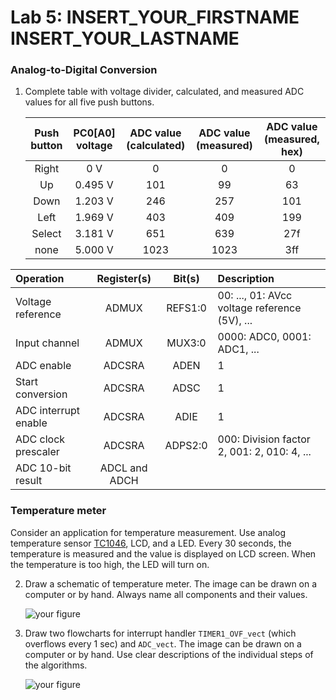 # Lab 5: INSERT_YOUR_FIRSTNAME INSERT_YOUR_LASTNAME

### Analog-to-Digital Conversion

1. Complete table with voltage divider, calculated, and measured ADC values for all five push buttons.

   | **Push button** | **PC0[A0] voltage** | **ADC value (calculated)** | **ADC value (measured)** | **ADC value (measured, hex)** |
   | :-: | :-: | :-: | :-: | :-: |
   | Right  | 0&nbsp;V     | 0    | 0  | 0 |
   | Up     | 0.495&nbsp;V | 101  | 99 | 63 |
   | Down   | 1.203&nbsp;V | 246  | 257 | 101 |
   | Left   | 1.969&nbsp;V | 403  | 409 | 199 |
   | Select | 3.181&nbsp;V | 651  | 639 | 27f |
   | none   | 5.000&nbsp;V | 1023 | 1023 | 3ff |

| **Operation** | **Register(s)** | **Bit(s)** | **Description** |
   | :-- | :-: | :-: | :-- |
   | Voltage reference    | ADMUX  | REFS1:0 | 00: ..., 01: AVcc voltage reference (5V), ... |
   | Input channel        | ADMUX  | MUX3:0 | 0000: ADC0, 0001: ADC1, ...|
   | ADC enable           | ADCSRA | ADEN | 1 |
   | Start conversion     | ADCSRA | ADSC | 1 |
   | ADC interrupt enable | ADCSRA | ADIE | 1 |
   | ADC clock prescaler  | ADCSRA | ADPS2:0 | 000: Division factor 2, 001: 2, 010: 4, ...|
   | ADC 10-bit result    | ADCL and ADCH |  |  |

### Temperature meter

Consider an application for temperature measurement. Use analog temperature sensor [TC1046](http://ww1.microchip.com/downloads/en/DeviceDoc/21496C.pdf), LCD, and a LED. Every 30 seconds, the temperature is measured and the value is displayed on LCD screen. When the temperature is too high, the LED will turn on.

2. Draw a schematic of temperature meter. The image can be drawn on a computer or by hand. Always name all components and their values.

   ![your figure]()

3. Draw two flowcharts for interrupt handler `TIMER1_OVF_vect` (which overflows every 1&nbsp;sec) and `ADC_vect`. The image can be drawn on a computer or by hand. Use clear descriptions of the individual steps of the algorithms.

   ![your figure]()